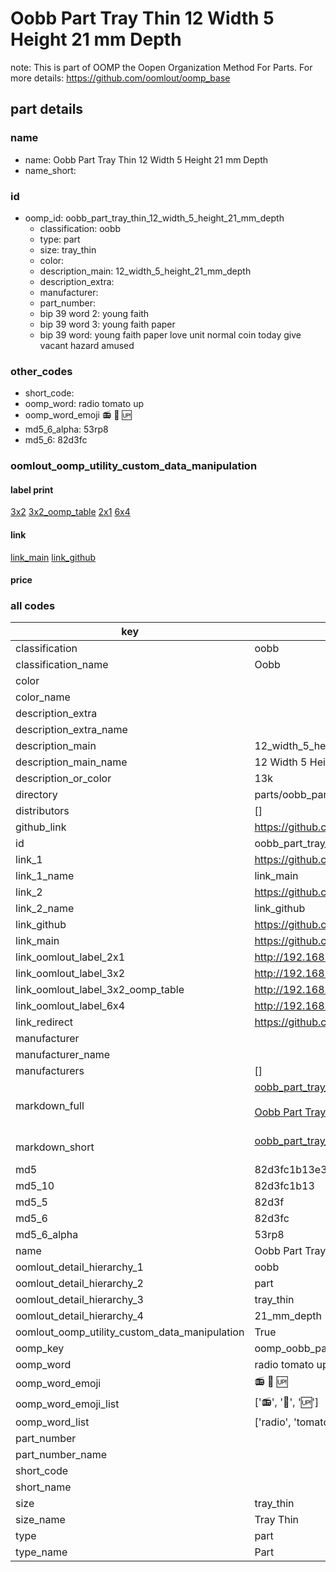 # Oobb Part Tray Thin 12 Width 5 Height 21 mm Depth  

note: This is part of OOMP the Oopen Organization Method For Parts. For more details: https://github.com/oomlout/oomp_base

##  part details
  







### name
* name: Oobb Part Tray Thin 12 Width 5 Height 21 mm Depth
* name_short: 
### id
* oomp_id: oobb_part_tray_thin_12_width_5_height_21_mm_depth
  * classification: oobb
  * type: part
  * size: tray_thin
  * color: 
  * description_main: 12_width_5_height_21_mm_depth
  * description_extra: 
  * manufacturer: 
  * part_number: 
  * bip 39 word 2: young faith
  * bip 39 word 3: young faith paper
  * bip 39 word: young faith paper love unit normal coin today give vacant hazard amused

### other_codes
* short_code: 
* oomp_word: radio tomato up
* oomp_word_emoji :radio: :tomato: :up:
* md5_6_alpha: 53rp8
* md5_6: 82d3fc






### oomlout_oomp_utility_custom_data_manipulation
#### label print
[3x2](http://192.168.1.245:1112/?label=oomp%2053rp8)
[3x2_oomp_table](http://192.168.1.108:1112/?label=oomp%2053rp8)
[2x1](http://192.168.1.242:1112/?label=oomp%2053rp8)
[6x4](http://192.168.1.55:1112/?label=oomp%2053rp8)    

#### link

[link_main](https://github.com/oomlout/oomlout_oomp_version_1_messy/tree/main/parts/oobb_part_tray_thin_12_width_5_height_21_mm_depth) [link_github](https://github.com/oomlout/oomlout_oomp_version_1_messy/tree/main/parts/oobb_part_tray_thin_12_width_5_height_21_mm_depth)                             

#### price







### all codes 
| key | value |  
| --- | --- |  
| classification | oobb |  
| classification_name | Oobb |  
| color |  |  
| color_name |  |  
| description_extra |  |  
| description_extra_name |  |  
| description_main | 12_width_5_height_21_mm_depth |  
| description_main_name | 12 Width 5 Height 21 mm Depth |  
| description_or_color | 13k |  
| directory | parts/oobb_part_tray_thin_12_width_5_height_21_mm_depth |  
| distributors | [] |  
| github_link | https://github.com/oomlout/oomlout_oomp_part_src/tree/main/parts/oobb_part_tray_thin_12_width_5_height_21_mm_depth |  
| id | oobb_part_tray_thin_12_width_5_height_21_mm_depth |  
| link_1 | https://github.com/oomlout/oomlout_oomp_version_1_messy/tree/main/parts/oobb_part_tray_thin_12_width_5_height_21_mm_depth |  
| link_1_name | link_main |  
| link_2 | https://github.com/oomlout/oomlout_oomp_version_1_messy/tree/main/parts/oobb_part_tray_thin_12_width_5_height_21_mm_depth |  
| link_2_name | link_github |  
| link_github | https://github.com/oomlout/oomlout_oomp_version_1_messy/tree/main/parts/oobb_part_tray_thin_12_width_5_height_21_mm_depth |  
| link_main | https://github.com/oomlout/oomlout_oomp_version_1_messy/tree/main/parts/oobb_part_tray_thin_12_width_5_height_21_mm_depth |  
| link_oomlout_label_2x1 | http://192.168.1.242:1112/?label=oomp%2053rp8 |  
| link_oomlout_label_3x2 | http://192.168.1.245:1112/?label=oomp%2053rp8 |  
| link_oomlout_label_3x2_oomp_table | http://192.168.1.108:1112/?label=oomp%2053rp8 |  
| link_oomlout_label_6x4 | http://192.168.1.55:1112/?label=oomp%2053rp8 |  
| link_redirect | https://github.com/oomlout/oomlout_oomp_version_1_messy/tree/main/parts/oobb_part_tray_thin_12_width_5_height_21_mm_depth |  
| manufacturer |  |  
| manufacturer_name |  |  
| manufacturers | [] |  
| markdown_full | [oobb_part_tray_thin_12_width_5_height_21_mm_depth](none)<br>[](none)<br>[Oobb Part Tray Thin 12 Width 5 Height 21 Mm Depth](none)<br><br> |  
| markdown_short | [oobb_part_tray_thin_12_width_5_height_21_mm_depth](none)<br><br> |  
| md5 | 82d3fc1b13e345ae58f6d8473fd487fa |  
| md5_10 | 82d3fc1b13 |  
| md5_5 | 82d3f |  
| md5_6 | 82d3fc |  
| md5_6_alpha | 53rp8 |  
| name | Oobb Part Tray Thin 12 Width 5 Height 21 mm Depth |  
| oomlout_detail_hierarchy_1 | oobb |  
| oomlout_detail_hierarchy_2 | part |  
| oomlout_detail_hierarchy_3 | tray_thin |  
| oomlout_detail_hierarchy_4 | 21_mm_depth |  
| oomlout_oomp_utility_custom_data_manipulation | True |  
| oomp_key | oomp_oobb_part_tray_thin_12_width_5_height_21_mm_depth |  
| oomp_word | radio tomato up |  
| oomp_word_emoji | :radio: :tomato: :up: |  
| oomp_word_emoji_list | [':radio:', ':tomato:', ':up:'] |  
| oomp_word_list | ['radio', 'tomato', 'up'] |  
| part_number |  |  
| part_number_name |  |  
| short_code |  |  
| short_name |  |  
| size | tray_thin |  
| size_name | Tray Thin |  
| type | part |  
| type_name | Part |  
